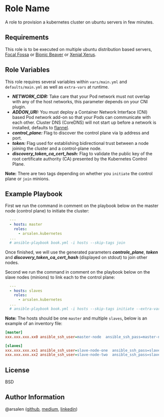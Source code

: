 Role Name
=========

A role to provision a kubernetes cluster on ubuntu servers in few minutes.

Requirements
------------

This role is to be executed on multiple ubuntu distribution based servers, [Focal Fossa](https://releases.ubuntu.com/20.04/) or [Bionic Beaver](https://releases.ubuntu.com/18.04/) or [Xenial Xerus](https://releases.ubuntu.com/16.04/).

Role Variables
--------------

This role requires several variables within `vars/main.yml` and `defaults/main.yml` as well as `extra-vars` at runtime.

- ***NETWORK_CIDR:*** Take care that your Pod network must not overlap with any of the host networks, this parameter depends on your CNI plugin.
- ***ADDON_URI:*** You must deploy a Container Network Interface (CNI) based Pod network add-on so that your Pods can communicate with each other. Cluster DNS (CoreDNS) will not start up before a network is installed, defaults to [flannel](https://github.com/coreos/flannel-cni).
- ***control_plane:*** Flag to discover the control plane via Ip address and port.
- ***token:*** Flag used for establishing bidirectional trust between a node joining the cluster and a control-plane node.
- ***discovery_token_ca_cert_hash:*** Flag to validate the public key of the root certificate authority (CA) presented by the Kubernetes Control Plane.

**Note:** There are two tags depending on whether you `initiate` the control plane or `join` minions.

Example Playbook
----------------

First we run the command in comment on the playbook below on the master node (control plane) to initiate the cluster:

```yml
  ---
  - hosts: master
    roles:
      - arsalen.kubernetes
  ...
  # ansible-playbook book.yml -i hosts --skip-tags join
```

Once finished, we will use the generated parameters ***controle_plane***, ***token*** and ***discovery_token_ca_cert_hash*** (displayed on stdout) to join other nodes.

Second we run the command in comment on the playbook below on the slave nodes (minions) to link each to the control plane:

```yml
  ---
  - hosts: slaves
    roles:
      - arsalen.kubernetes
  ...
  # ansible-playbook book.yml -i hosts --skip-tags initiate --extra-vars "control_plane=<control:plane> token=<to.ken> discovery_token_ca_cert_hash=<sha256:discovery-token-ca-cert-hash>"
```

**Note:** The hosts should be one `master` and multiple `slaves`, below is an example of an inventory file:

```ini
[master]
xxx.xxx.xxx.xx0 ansible_ssh_user=master-node  ansible_ssh_pass=master-node  ansible_become=yes  ansible_become_pass=master-node

[slaves]
xxx.xxx.xxx.xx1 ansible_ssh_user=slave-node-one  ansible_ssh_pass=slave-node-one  ansible_become=yes  ansible_become_pass=slave-node-one
xxx.xxx.xxx.xx2 ansible_ssh_user=slave-node-two  ansible_ssh_pass=slave-node-two  ansible_become=yes  ansible_become_pass=slave-node-two
```

License
-------

BSD

Author Information
------------------

@arsalen ([github](https://github.com/Arsalen), [medium](https://medium.com/@arsalen), [linkedin](https://www.linkedin.com/in/arsalen-hagui-506979123/))
